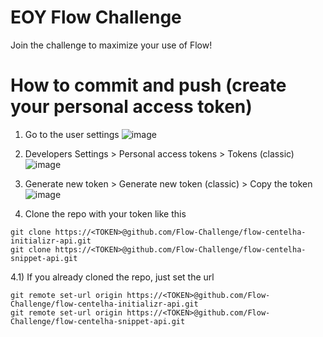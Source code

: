 # EOY Flow Challenge
Join the challenge to maximize your use of Flow! 

# How to commit and push (create your personal access token)

1) Go to the user settings
![image](https://github.com/user-attachments/assets/65159a92-6ed8-4920-acbf-e49cf471ddbc)

2) Developers Settings > Personal access tokens > Tokens (classic)
![image](https://github.com/user-attachments/assets/1e0775df-90f2-4248-8ed9-1c59124cc414)

3) Generate new token > Generate new token (classic) > Copy the token 
![image](https://github.com/user-attachments/assets/753f02b8-5088-4313-91af-292250ad8cdf)

4) Clone the repo with your token like this
```
git clone https://<TOKEN>@github.com/Flow-Challenge/flow-centelha-initializr-api.git
git clone https://<TOKEN>@github.com/Flow-Challenge/flow-centelha-snippet-api.git
```

4.1) If you already cloned the repo, just set the url
```
git remote set-url origin https://<TOKEN>@github.com/Flow-Challenge/flow-centelha-initializr-api.git
git remote set-url origin https://<TOKEN>@github.com/Flow-Challenge/flow-centelha-snippet-api.git
```

